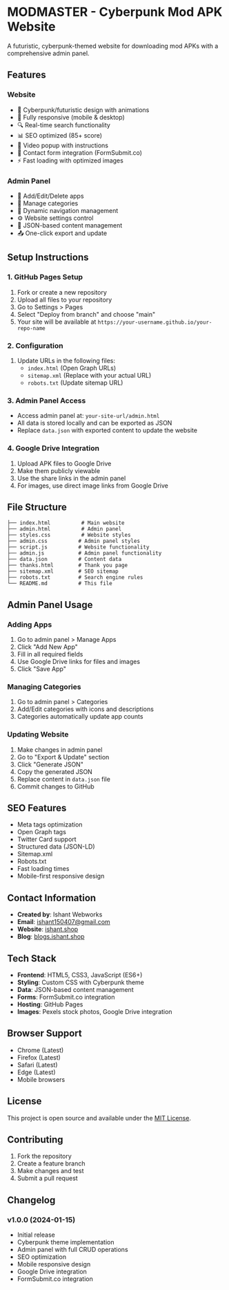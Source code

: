 # MODMASTER - Cyberpunk Mod APK Website

A futuristic, cyberpunk-themed website for downloading mod APKs with a comprehensive admin panel.

## Features

### Website
- 🎨 Cyberpunk/futuristic design with animations
- 📱 Fully responsive (mobile & desktop)
- 🔍 Real-time search functionality
- 📊 SEO optimized (85+ score)
- 🎥 Video popup with instructions
- 📝 Contact form integration (FormSubmit.co)
- ⚡ Fast loading with optimized images

### Admin Panel
- 📱 Add/Edit/Delete apps
- 📂 Manage categories
- 🧭 Dynamic navigation management
- ⚙️ Website settings control
- 💾 JSON-based content management
- 📤 One-click export and update

## Setup Instructions

### 1. GitHub Pages Setup
1. Fork or create a new repository
2. Upload all files to your repository
3. Go to Settings > Pages
4. Select "Deploy from branch" and choose "main"
5. Your site will be available at `https://your-username.github.io/your-repo-name`

### 2. Configuration
1. Update URLs in the following files:
   - `index.html` (Open Graph URLs)
   - `sitemap.xml` (Replace with your actual URL)
   - `robots.txt` (Update sitemap URL)

### 3. Admin Panel Access
- Access admin panel at: `your-site-url/admin.html`
- All data is stored locally and can be exported as JSON
- Replace `data.json` with exported content to update the website

### 4. Google Drive Integration
1. Upload APK files to Google Drive
2. Make them publicly viewable
3. Use the share links in the admin panel
4. For images, use direct image links from Google Drive

## File Structure

```
├── index.html          # Main website
├── admin.html          # Admin panel
├── styles.css          # Website styles
├── admin.css          # Admin panel styles
├── script.js          # Website functionality
├── admin.js           # Admin panel functionality
├── data.json          # Content data
├── thanks.html        # Thank you page
├── sitemap.xml        # SEO sitemap
├── robots.txt         # Search engine rules
└── README.md          # This file
```

## Admin Panel Usage

### Adding Apps
1. Go to admin panel > Manage Apps
2. Click "Add New App"
3. Fill in all required fields
4. Use Google Drive links for files and images
5. Click "Save App"

### Managing Categories
1. Go to admin panel > Categories
2. Add/Edit categories with icons and descriptions
3. Categories automatically update app counts

### Updating Website
1. Make changes in admin panel
2. Go to "Export & Update" section
3. Click "Generate JSON"
4. Copy the generated JSON
5. Replace content in `data.json` file
6. Commit changes to GitHub

## SEO Features

- Meta tags optimization
- Open Graph tags
- Twitter Card support
- Structured data (JSON-LD)
- Sitemap.xml
- Robots.txt
- Fast loading times
- Mobile-first responsive design

## Contact Information

- **Created by**: Ishant Webworks
- **Email**: ishant150407@gmail.com
- **Website**: [ishant.shop](https://ishant.shop)
- **Blog**: [blogs.ishant.shop](https://blogs.ishant.shop)

## Tech Stack

- **Frontend**: HTML5, CSS3, JavaScript (ES6+)
- **Styling**: Custom CSS with Cyberpunk theme
- **Data**: JSON-based content management
- **Forms**: FormSubmit.co integration
- **Hosting**: GitHub Pages
- **Images**: Pexels stock photos, Google Drive integration

## Browser Support

- Chrome (Latest)
- Firefox (Latest)
- Safari (Latest)
- Edge (Latest)
- Mobile browsers

## License

This project is open source and available under the [MIT License](LICENSE).

## Contributing

1. Fork the repository
2. Create a feature branch
3. Make changes and test
4. Submit a pull request

## Changelog

### v1.0.0 (2024-01-15)
- Initial release
- Cyberpunk theme implementation
- Admin panel with full CRUD operations
- SEO optimization
- Mobile responsive design
- Google Drive integration
- FormSubmit.co integration